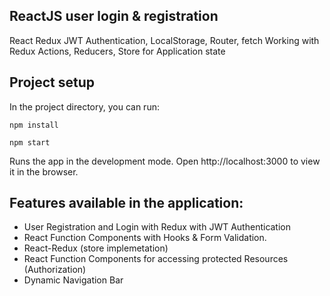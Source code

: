 ## ReactJS user login & registration

React Redux JWT Authentication, LocalStorage, Router, fetch Working with Redux Actions, Reducers, Store for Application state

## Project setup

In the project directory, you can run:

```
npm install

npm start
```

Runs the app in the development mode.
Open http://localhost:3000 to view it in the browser.

## Features available in the application:

- User Registration and Login with Redux with JWT Authentication
- React Function Components with Hooks & Form Validation.
- React-Redux (store implemetation)
- React Function Components for accessing protected Resources (Authorization)
- Dynamic Navigation Bar
